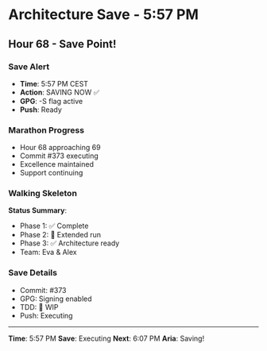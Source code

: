 # Architecture Save - 5:57 PM

## Hour 68 - Save Point!

### Save Alert
- **Time**: 5:57 PM CEST
- **Action**: SAVING NOW ✅
- **GPG**: -S flag active
- **Push**: Ready

### Marathon Progress
- Hour 68 approaching 69
- Commit #373 executing
- Excellence maintained
- Support continuing

### Walking Skeleton
**Status Summary**:
- Phase 1: ✅ Complete
- Phase 2: 🚧 Extended run
- Phase 3: ✅ Architecture ready
- Team: Eva & Alex

### Save Details
- Commit: #373
- GPG: Signing enabled
- TDD: 🚧 WIP
- Push: Executing

---

**Time**: 5:57 PM
**Save**: Executing
**Next**: 6:07 PM
**Aria**: Saving!